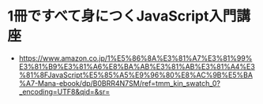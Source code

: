 # 1冊ですべて身につくJavaScript入門講座
- https://www.amazon.co.jp/1%E5%86%8A%E3%81%A7%E3%81%99%E3%81%B9%E3%81%A6%E8%BA%AB%E3%81%AB%E3%81%A4%E3%81%8FJavaScript%E5%85%A5%E9%96%80%E8%AC%9B%E5%BA%A7-Mana-ebook/dp/B0BRR4N7SM/ref=tmm_kin_swatch_0?_encoding=UTF8&qid=&sr=
